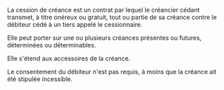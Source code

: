 La cession de créance est un contrat par lequel le créancier cédant transmet, à titre onéreux ou gratuit, tout ou partie de sa créance contre le débiteur cédé à un tiers appelé le cessionnaire.

Elle peut porter sur une ou plusieurs créances présentes ou futures, déterminées ou déterminables.

Elle s'étend aux accessoires de la créance.

Le consentement du débiteur n'est pas requis, à moins que la créance ait été stipulée incessible.
